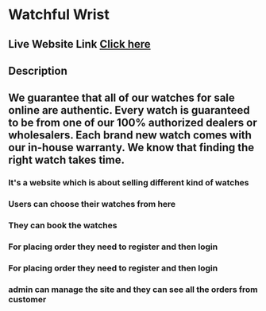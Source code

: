 # Watchful Wrist

## Live Website Link [Click here](https://watchful-wrist.web.app/)

## Description

## We guarantee that all of our watches for sale online are authentic. Every watch is guaranteed to be from one of our 100% authorized dealers or wholesalers. Each brand new watch comes with our in-house warranty. We know that finding the right watch takes time.

### It's a website which is about selling different kind of watches

### Users can choose their watches from here

### They can book the watches

### For placing order they need to register and then login

### For placing order they need to register and then login

### admin can manage the site and they can see all the orders from customer
